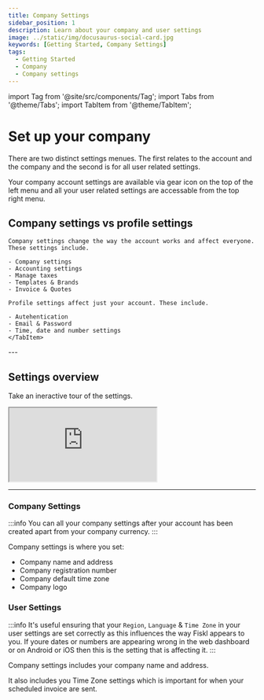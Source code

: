 ```yaml
---
title: Company Settings
sidebar_position: 1
description: Learn about your company and user settings
image: ../static/img/docusaurus-social-card.jpg
keywords: [Getting Started, Company Settings]
tags:
  - Getting Started
  - Company
  - Company settings
---
```


import Tag from '@site/src/components/Tag';
import Tabs from '@theme/Tabs';
import TabItem from '@theme/TabItem';

# Set up your company

There are two distinct settings menues. The first relates to the account and the company and the second is for all user related settings. 

Your company account settings are available via gear icon on the top of the left menu and all your user related settings are accessable from the top right menu. 


## Company settings vs profile settings

<Tabs>
  <TabItem value="company" label="Company settings" default>

    Company settings change the way the account works and affect everyone. These settings include.

    - Company settings
    - Accounting settings
    - Manage taxes 
    - Templates & Brands
    - Invoice & Quotes
    
  </TabItem>
  <TabItem value="profile" label="Profile settings">
    
    Profile settings affect just your account. These include. 

    - Autehentication 
    - Email & Password
    - Time, date and number settings
    </TabItem>
</Tabs>
---

## Settings overview

Take an ineractive tour of the settings.

<div style={{ position: 'relative', paddingBottom: '56.25%', height: 0, width: '100%' }}>
  <iframe
    style={{ position: 'absolute', top: 0, left: 0, width: '100%', height: '100%', border: 0 }}
    src="https://share.layerpath.com/e/clz4a2qb000010cmc6jn7dhwc/tour"
    allowFullScreen
    webkitallowfullscreen="true"
    mozallowfullscreen="true"
    allowtransparency="true"
  ></iframe>
</div>

---

### Company Settings 

:::info
You can all your company settings after your account has been created apart from your company currency. 
:::

Company settings is where you set:

- Company name and address
- Company registration number
- Company default time zone
- Company logo


### User Settings 

:::info
It's useful ensuring that your `Region`, `Language` & `Time Zone` in your user settings are set correctly as this influences the way Fiskl appears to you. If youre dates or numbers are appearing wrong in the web dashboard or on Android or iOS then this is the setting that is affecting it. 
:::

<!-- <CardContainer>
<Card shadow='tl' style={{ height: '100%' }}>
  <CardHeader >
    <h3>Lorem Ipsum</h3>
  </CardHeader>

<CardBody> 
Lorem ipsum dolor sit amet, consectetur adipiscing elit, sed do eiusmod
tempor incididunt ut labore et dolore magna aliqua. Quis ipsum
suspendisse ultrices gravida.
</CardBody> 


<CardFooter>

  <button className="button button--secondary button--block">See All</button> 

</CardFooter> 

</Card>

<Card>
<CardHeader style={{ backgroundColor: '#205d3b' , color:'black'}}>
<div className="avatar avatar--vertical">
<img
  className="avatar__photo avatar__photo--xl"
  src="https://avatars.githubusercontent.com/u/97809069?v=4" />
<div className="avatar__intro">
  <div className="avatar__name">Docux (@Juniors017)</div>
  <small className="avatar__subtitle">
    humble contributor on:
    <a style={{ color:'white'}}  href="https://docusaurus.community/">@Doc.Community</a>
  </small>
</div>
</div>
</CardHeader>
<CardBody style={{ backgroundColor: 'black' , color:'silver'}} className="padding-vert--md" textAlign='center' Transform= 'uppercase'> 
<h3>Docux Card component</h3>

Lorem ipsum dolor sit amet, consectetur adipiscing elit, sed do eiusmod
tempor incididunt ut labore et dolore magna aliqua. Quis ipsum
suspendisse ultrices gravida.
</CardBody> 


<CardFooter style={{ backgroundColor: '#205d3b' , color:'black'}} className='text--center'> 
<div className="button-group button-group--block">
      <button className="button button--secondary">Like</button>
      <button className="button button--secondary">Comment</button>
      <button className="button button--secondary">Share</button>
    </div>
</CardFooter> 

</Card>

</CardContainer> -->
<!--  with _Markdown_ `syntax`. Check [this `api`](#). -->

Company settings includes your company name and address. 

It also includes you <Tag color="#3399ff">Time Zone</Tag> settings which is important for when your scheduled invoice are sent. 



